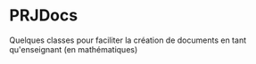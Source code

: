 # PRJDocs
Quelques classes pour faciliter la création de documents en tant qu'enseignant (en mathématiques)
